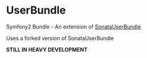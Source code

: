 UserBundle
==========

Symfony2 Bundle - An extension of [SonataUserBundle](https://github.com/sonata-project/SonataUserBundle "SonataUserBundle")

Uses a forked version of SonataUserBundle

**STILL IN HEAVY DEVELOPMENT**
